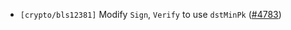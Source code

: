 - `[crypto/bls12381]` Modify `Sign`, `Verify` to use `dstMinPk`
  ([\#4783](https://github.com/depinnetwork/por-consensus/issues/4783))
